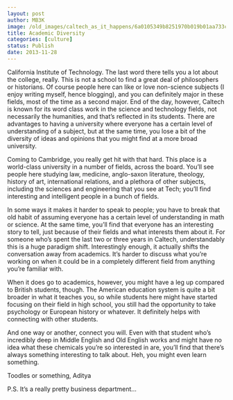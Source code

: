 ```yaml
---
layout: post
author: MB3K
image: /old_images/caltech_as_it_happens/6a0105349b8251970b019b01aa733c970d.jpg
title: Academic Diversity 
categories: [culture]
status: Publish
date: 2013-11-28
---
```


California Institute of Technology. The last word there tells you a lot about the college, really. This is not a school to find a great deal of philosophers or historians. Of course people here can like or love non-science subjects (I enjoy writing myself, hence blogging), and you can definitely major in these fields, most of the time as a second major. End of the day, however, Caltech is known for its word class work in the science and technology fields, not necessarily the humanities, and that’s reflected in its students. There are advantages to having a university where everyone has a certain level of understanding of a subject, but at the same time, you lose a bit of the diversity of ideas and opinions that you might find at a more broad university.

Coming to Cambridge, you really get hit with that hard. This place is a world-class university in a number of fields, across the board. You’ll see people here studying law, medicine, anglo-saxon literature, theology, history of art, international relations, and a plethora of other subjects, including the sciences and engineering that you see at Tech; you’ll find interesting and intelligent people in a bunch of fields.

In some ways it makes it harder to speak to people; you have to break that old habit of assuming everyone has a certain level of understanding in math or science. At the same time, you’ll find that everyone has an interesting story to tell, just because of their fields and what interests them about it. For someone who’s spent the last two or three years in Caltech, understandably this is a huge paradigm shift. Interestingly enough, it actually shifts the conversation away from academics. It’s harder to discuss what you’re working on when it could be in a completely different field from anything you’re familiar with.

When it does go to academics, however, you might have a leg up compared to British students, though. The American education system is quite a bit broader in what it teaches you, so while students here might have started focusing on their field in high school, you still had the opportunity to take psychology or European history or whatever. It definitely helps with connecting with other students.

And one way or another, connect you will. Even with that student who’s incredibly deep in Middle English and Old English works and might have no idea what these chemicals you’re so interested in are, you’ll find that there’s always something interesting to talk about. Heh, you might even learn something.

Toodles or something,
Aditya

P.S. It’s a really pretty business department…

